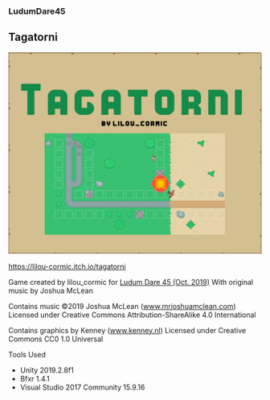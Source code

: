 ### LudumDare45

## Tagatorni

![](Ludum%20Dare%2045/Cover.png)

https://lilou-cormic.itch.io/tagatorni

Game created by lilou_cormic for [Ludum Dare 45 (Oct. 2019)](https://ldjam.com/events/ludum-dare/45/tagatorni)
With original music by Joshua McLean

Contains music ©2019 Joshua McLean (www.mrjoshuamclean.com) Licensed under Creative Commons Attribution-ShareAlike 4.0 International

Contains graphics by Kenney (www.kenney.nl) Licensed under Creative Commons CC0 1.0 Universal

Tools Used
- Unity 2019.2.8f1
- Bfxr 1.4.1
- Visual Studio 2017 Community 15.9.16
